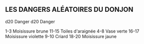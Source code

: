## LES DANGERS ALÉATOIRES DU DONJON


d20 Danger d20 Danger

1-3  Moisissure brune 11-15 Toiles d'araignée
4-8 Vase verte 16-17 Moisissure violette
9-10 Criard 18-20 Moisissure jaune
